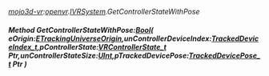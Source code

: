 _[mojo3d-vr](../../modules/mojo3d-vr/mojo3d-vr-module.md):[openvr](openvr:).[IVRSystem](openvr:openvr-ivrsystem.md).GetControllerStateWithPose_
##### Method GetControllerStateWithPose:[Bool](../../modules/wonkey/wonkey-types-bool.md)( eOrigin:[ETrackingUniverseOrigin](../../modules/mojo3d-vr/openvr-etrackinguniverseorigin.md),unControllerDeviceIndex:[TrackedDeviceIndex_t](../../modules/mojo3d-vr/openvr-trackeddeviceindex_t.md),pControllerState:[VRControllerState_t](../../modules/mojo3d-vr/openvr-vrcontrollerstate_t.md) Ptr,unControllerStateSize:[UInt](../../modules/wonkey/wonkey-types-uint.md),pTrackedDevicePose:[TrackedDevicePose_t](../../modules/mojo3d-vr/openvr-trackeddevicepose_t.md) Ptr )
